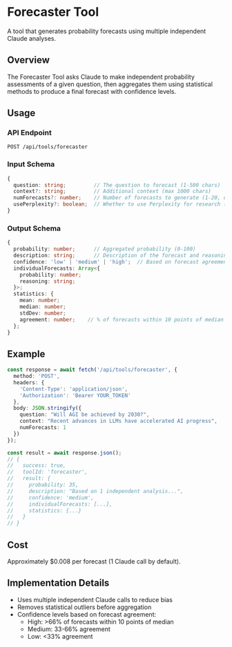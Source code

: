 # Forecaster Tool

A tool that generates probability forecasts using multiple independent Claude analyses.

## Overview

The Forecaster Tool asks Claude to make independent probability assessments of a given question, then aggregates them using statistical methods to produce a final forecast with confidence levels.

## Usage

### API Endpoint
```
POST /api/tools/forecaster
```

### Input Schema
```typescript
{
  question: string;         // The question to forecast (1-500 chars)
  context?: string;         // Additional context (max 1000 chars)
  numForecasts?: number;    // Number of forecasts to generate (1-20, default: 1)
  usePerplexity?: boolean;  // Whether to use Perplexity for research (default: false)
}
```

### Output Schema
```typescript
{
  probability: number;      // Aggregated probability (0-100)
  description: string;      // Description of the forecast and reasoning
  confidence: 'low' | 'medium' | 'high';  // Based on forecast agreement
  individualForecasts: Array<{
    probability: number;
    reasoning: string;
  }>;
  statistics: {
    mean: number;
    median: number;
    stdDev: number;
    agreement: number;    // % of forecasts within 10 points of median
  };
}
```

## Example

```typescript
const response = await fetch('/api/tools/forecaster', {
  method: 'POST',
  headers: {
    'Content-Type': 'application/json',
    'Authorization': 'Bearer YOUR_TOKEN'
  },
  body: JSON.stringify({
    question: "Will AGI be achieved by 2030?",
    context: "Recent advances in LLMs have accelerated AI progress",
    numForecasts: 1
  })
});

const result = await response.json();
// {
//   success: true,
//   toolId: 'forecaster',
//   result: {
//     probability: 35,
//     description: "Based on 1 independent analysis...",
//     confidence: 'medium',
//     individualForecasts: [...],
//     statistics: {...}
//   }
// }
```

## Cost

Approximately $0.008 per forecast (1 Claude call by default).

## Implementation Details

- Uses multiple independent Claude calls to reduce bias
- Removes statistical outliers before aggregation
- Confidence levels based on forecast agreement:
  - High: >66% of forecasts within 10 points of median
  - Medium: 33-66% agreement
  - Low: <33% agreement